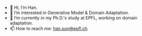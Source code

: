 - 👋 Hi, I’m Han.
- 👀 I’m interested in Generative Model & Domain Adaptation.
- 🌱 I’m currently in my Ph.D.'s study at EPFL, working on domain adaptation.
- 📫 How to reach me: han.sun@epfl.ch

<!---
hansunhayden/hansunhayden is a ✨ special ✨ repository because its `README.md` (this file) appears on your GitHub profile.
You can click the Preview link to take a look at your changes.
--->
